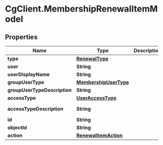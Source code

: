 # CgClient.MembershipRenewalItemModel

## Properties

Name | Type | Description | Notes
------------ | ------------- | ------------- | -------------
**type** | [**RenewalType**](RenewalType.md) |  | [optional] 
**user** | **String** |  | [optional] 
**userDisplayName** | **String** |  | [optional] 
**groupUserType** | [**MembershipUserType**](MembershipUserType.md) |  | [optional] 
**groupUserTypeDescription** | **String** |  | [optional] 
**accessType** | [**UserAccessType**](UserAccessType.md) |  | [optional] 
**accessTypeDescription** | **String** |  | [optional] [readonly] 
**id** | **String** |  | [optional] 
**objectId** | **String** |  | [optional] 
**action** | [**RenewalItemAction**](RenewalItemAction.md) |  | [optional] 


